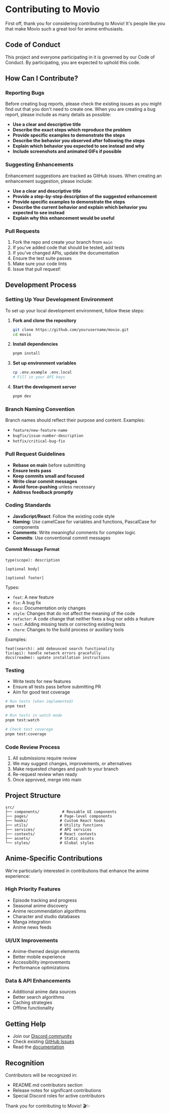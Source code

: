 # Contributing to Movio

First off, thank you for considering contributing to Movio! It's people like you that make Movio such a great tool for anime enthusiasts.

## Code of Conduct

This project and everyone participating in it is governed by our Code of Conduct. By participating, you are expected to uphold this code.

## How Can I Contribute?

### Reporting Bugs

Before creating bug reports, please check the existing issues as you might find out that you don't need to create one. When you are creating a bug report, please include as many details as possible:

- **Use a clear and descriptive title**
- **Describe the exact steps which reproduce the problem**
- **Provide specific examples to demonstrate the steps**
- **Describe the behavior you observed after following the steps**
- **Explain which behavior you expected to see instead and why**
- **Include screenshots and animated GIFs if possible**

### Suggesting Enhancements

Enhancement suggestions are tracked as GitHub issues. When creating an enhancement suggestion, please include:

- **Use a clear and descriptive title**
- **Provide a step-by-step description of the suggested enhancement**
- **Provide specific examples to demonstrate the steps**
- **Describe the current behavior and explain which behavior you expected to see instead**
- **Explain why this enhancement would be useful**

### Pull Requests

1. Fork the repo and create your branch from `main`
2. If you've added code that should be tested, add tests
3. If you've changed APIs, update the documentation
4. Ensure the test suite passes
5. Make sure your code lints
6. Issue that pull request!

## Development Process

### Setting Up Your Development Environment

To set up your local development environment, follow these steps:

1. **Fork and clone the repository**
   ```bash
   git clone https://github.com/yourusername/movio.git
   cd movio
   ```

2. **Install dependencies**
   ```bash
   pnpm install
   ```

3. **Set up environment variables**
   ```bash
   cp .env.example .env.local
   # Fill in your API keys
   ```

4. **Start the development server**
   ```bash
   pnpm dev
   ```

### Branch Naming Convention

Branch names should reflect their purpose and content. Examples:
- `feature/new-feature-name`
- `bugfix/issue-number-description`
- `hotfix/critical-bug-fix`

### Pull Request Guidelines

- **Rebase on main** before submitting
- **Ensure tests pass**
- **Keep commits small and focused**
- **Write clear commit messages**
- **Avoid force-pushing** unless necessary
- **Address feedback promptly**

### Coding Standards

- **JavaScript/React**: Follow the existing code style
- **Naming**: Use camelCase for variables and functions, PascalCase for components
- **Comments**: Write meaningful comments for complex logic
- **Commits**: Use conventional commit messages

#### Commit Message Format

```
type(scope): description

[optional body]

[optional footer]
```

Types:
- `feat`: A new feature
- `fix`: A bug fix
- `docs`: Documentation only changes
- `style`: Changes that do not affect the meaning of the code
- `refactor`: A code change that neither fixes a bug nor adds a feature
- `test`: Adding missing tests or correcting existing tests
- `chore`: Changes to the build process or auxiliary tools

Examples:
```
feat(search): add debounced search functionality
fix(api): handle network errors gracefully
docs(readme): update installation instructions
```

### Testing

- Write tests for new features
- Ensure all tests pass before submitting PR
- Aim for good test coverage

```bash
# Run tests (when implemented)
pnpm test

# Run tests in watch mode
pnpm test:watch

# Check test coverage
pnpm test:coverage
```

### Code Review Process

1. All submissions require review
2. We may suggest changes, improvements, or alternatives
3. Make requested changes and push to your branch
4. Re-request review when ready
5. Once approved, merge into main

## Project Structure

```
src/
├── components/          # Reusable UI components
├── pages/              # Page-level components
├── hooks/              # Custom React hooks
├── utils/              # Utility functions
├── services/           # API services
├── contexts/           # React contexts
├── assets/             # Static assets
└── styles/             # Global styles
```

## Anime-Specific Contributions

We're particularly interested in contributions that enhance the anime experience:

### High Priority Features
- Episode tracking and progress
- Seasonal anime discovery
- Anime recommendation algorithms
- Character and studio databases
- Manga integration
- Anime news feeds

### UI/UX Improvements
- Anime-themed design elements
- Better mobile experience
- Accessibility improvements
- Performance optimizations

### Data & API Enhancements
- Additional anime data sources
- Better search algorithms
- Caching strategies
- Offline functionality

## Getting Help

- Join our [Discord community](https://discord.gg/movio)
- Check existing [GitHub Issues](https://github.com/yourusername/movio/issues)
- Read the [documentation](https://docs.movio.dev)

## Recognition

Contributors will be recognized in:
- README.md contributors section
- Release notes for significant contributions
- Special Discord roles for active contributors

Thank you for contributing to Movio! 🎬✨